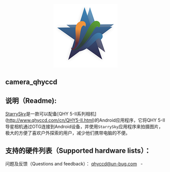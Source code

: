 <div align=center><img src="https://github.com/Baigeyun/camera_qhyccd/raw/master/StarrySkyAndroid/StarrySkyAndroid/app/src/main/res/drawable/logo.png"/></div>

camera_qhyccd
-

说明（Readme):<br>
-
[StarrySky](https://play.google.com/store/apps/details?id=com.starrysky"GooglePlay下载地址")是一款可以配备[QHY 5-II系列相机](http://www.qhyccd.com/cn/QHY5-II.html)的Android应用程序，它将QHY 5-II导星相机通过OTG连接到Android设备，并使用`StarrySky`应用程序来拍摄图片，极大的方便了喜欢户外探索的用户，减少他们携带电脑的不便。


支持的硬件列表（Supported hardware lists）：
-




问题及反馈（Questions and feedback）：
   qhyccd@un-bug.com
   -

